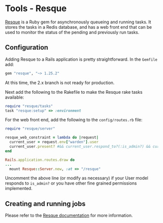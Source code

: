 # Tools - Resque

[Resque](https://github.com/resque/resque) is a Ruby gem for asynchronously
queueing and running tasks. It stores the tasks in a Redis database, and has
a web front end that can be used to monitor the status of the pending and
previously run tasks.

## Configuration

Adding Resque to a Rails application is pretty straightforward. In the `Gemfile`
add:

```ruby
gem "resque", "~> 1.25.2"
```

At this time, the 2.x branch is not ready for production.

Next add the following to the Rakefile to make the Resque rake tasks available:

```ruby
require "resque/tasks"
task "resque:setup" => :environment
```

For the web front end, add the following to the `config/routes.rb` file:

```ruby
require "resque/server"

resque_web_constraint = lambda do |request|
  current_user = request.env["warden"].user
  current_user.present? #&& current_user.respond_to?(:is_admin?) && current_user.is_admin?
end

Rails.application.routes.draw do
...
  mount Resque::Server.new, :at => "/resque"
```

Uncomment the above line (or modify as necessary) if your User model responds to
`is_admin?` or you have other fine grained permissions implemented.

## Creating and running jobs

Please refer to the
[Resque documentation](https://github.com/resque/resque/tree/5379faa08db53233d7a1bbc4f1e01104be7d7851)
for more information.
